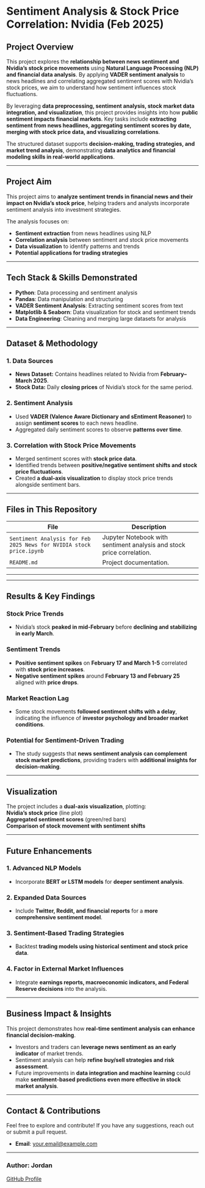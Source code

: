 # **Sentiment Analysis & Stock Price Correlation: Nvidia (Feb 2025)**  

## **Project Overview**  
This project explores the **relationship between news sentiment and Nvidia’s stock price movements** using **Natural Language Processing (NLP) and financial data analysis**. By applying **VADER sentiment analysis** to news headlines and correlating aggregated sentiment scores with Nvidia’s stock prices, we aim to understand how sentiment influences stock fluctuations.  

By leveraging **data preprocessing, sentiment analysis, stock market data integration, and visualization**, this project provides insights into how **public sentiment impacts financial markets**. Key tasks include **extracting sentiment from news headlines, aggregating sentiment scores by date, merging with stock price data, and visualizing correlations**.  

The structured dataset supports **decision-making, trading strategies, and market trend analysis**, demonstrating **data analytics and financial modeling skills in real-world applications**.  

---

## **Project Aim**  
This project aims to **analyze sentiment trends in financial news and their impact on Nvidia’s stock price**, helping traders and analysts incorporate sentiment analysis into investment strategies.  

The analysis focuses on:  
- **Sentiment extraction** from news headlines using NLP  
- **Correlation analysis** between sentiment and stock price movements  
- **Data visualization** to identify patterns and trends  
- **Potential applications for trading strategies**  

---

## **Tech Stack & Skills Demonstrated**  
- **Python**: Data processing and sentiment analysis  
- **Pandas**: Data manipulation and structuring  
- **VADER Sentiment Analysis**: Extracting sentiment scores from text  
- **Matplotlib & Seaborn**: Data visualization for stock and sentiment trends  
- **Data Engineering**: Cleaning and merging large datasets for analysis  

---

## **Dataset & Methodology**  

### **1. Data Sources**  
- **News Dataset:** Contains headlines related to Nvidia from **February–March 2025**.  
- **Stock Data:** Daily **closing prices** of Nvidia’s stock for the same period.  

### **2. Sentiment Analysis**  
- Used **VADER (Valence Aware Dictionary and sEntiment Reasoner)** to assign **sentiment scores** to each news headline.  
- Aggregated daily sentiment scores to observe **patterns over time**.  

### **3. Correlation with Stock Price Movements**  
- Merged sentiment scores with **stock price data**.  
- Identified trends between **positive/negative sentiment shifts and stock price fluctuations**.  
- Created **a dual-axis visualization** to display stock price trends alongside sentiment bars.  

---

## **Files in This Repository**  

| File                                                   | Description |
|--------------------------------------------------------|------------|
| `Sentiment Analysis for Feb 2025 News for NVIDIA stock price.ipynb` | Jupyter Notebook with sentiment analysis and stock price correlation. |
| `README.md`                                           | Project documentation. |

---


---

## **Results & Key Findings**  

### **Stock Price Trends**  
- Nvidia’s stock **peaked in mid-February** before **declining and stabilizing in early March**.  

### **Sentiment Trends**  
- **Positive sentiment spikes** on **February 17 and March 1-5** correlated with **stock price increases**.  
- **Negative sentiment spikes** around **February 13 and February 25** aligned with **price drops**.  

### **Market Reaction Lag**  
- Some stock movements **followed sentiment shifts with a delay**, indicating the influence of **investor psychology and broader market conditions**.  

### **Potential for Sentiment-Driven Trading**  
- The study suggests that **news sentiment analysis can complement stock market predictions**, providing traders with **additional insights for decision-making**.  

---

## **Visualization**  
The project includes a **dual-axis visualization**, plotting:  
**Nvidia’s stock price** (line plot)  
**Aggregated sentiment scores** (green/red bars)  
**Comparison of stock movement with sentiment shifts**  

---

## **Future Enhancements**  

### **1. Advanced NLP Models**  
- Incorporate **BERT or LSTM models** for **deeper sentiment analysis**.  

### **2. Expanded Data Sources**  
- Include **Twitter, Reddit, and financial reports** for a **more comprehensive sentiment model**.  

### **3. Sentiment-Based Trading Strategies**  
- Backtest **trading models using historical sentiment and stock price data**.  

### **4. Factor in External Market Influences**  
- Integrate **earnings reports, macroeconomic indicators, and Federal Reserve decisions** into the analysis.  

---

## **Business Impact & Insights**  
This project demonstrates how **real-time sentiment analysis can enhance financial decision-making**.  
- Investors and traders can **leverage news sentiment as an early indicator** of market trends.  
- Sentiment analysis can help **refine buy/sell strategies and risk assessment**.  
- Future improvements in **data integration and machine learning** could make **sentiment-based predictions even more effective in stock market analysis**.  

---

## **Contact & Contributions**  
Feel free to explore and contribute! If you have any suggestions, reach out or submit a pull request.  

- **Email**: [your.email@example.com](mailto:your.email@example.com)  


---

### **Author:** Jordan  
[GitHub Profile](https://github.com/JordanConallLuthaisWright)  





